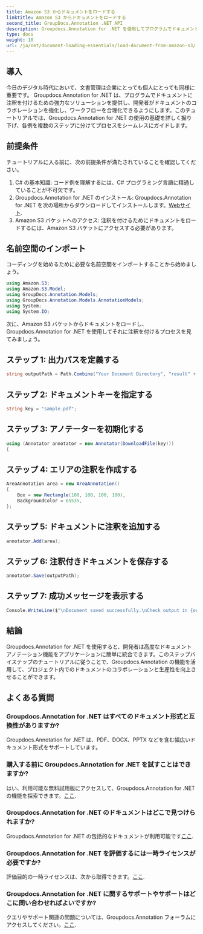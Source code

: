 ```yaml
---
title: Amazon S3 からドキュメントをロードする
linktitle: Amazon S3 からドキュメントをロードする
second_title: GroupDocs.Annotation .NET API
description: Groupdocs.Annotation for .NET を使用してプログラムでドキュメントに注釈を付ける方法を学びます。シームレスな統合のためのステップバイステップのチュートリアル。
type: docs
weight: 10
url: /ja/net/document-loading-essentials/load-document-from-amazon-s3/
---
```

## 導入
今日のデジタル時代において、文書管理は企業にとっても個人にとっても同様に重要です。 Groupdocs.Annotation for .NET は、プログラムでドキュメントに注釈を付けるための強力なソリューションを提供し、開発者がドキュメントのコラボレーションを強化し、ワークフローを合理化できるようにします。このチュートリアルでは、Groupdocs.Annotation for .NET の使用の基礎を詳しく掘り下げ、各例を複数のステップに分けてプロセスをシームレスにガイドします。
## 前提条件
チュートリアルに入る前に、次の前提条件が満たされていることを確認してください。
1. C# の基本知識: コード例を理解するには、C# プログラミング言語に精通していることが不可欠です。
2.  Groupdocs.Annotation for .NET のインストール: Groupdocs.Annotation for .NET を次の場所からダウンロードしてインストールします。[Webサイト](https://releases.groupdocs.com/annotation/net/).
3. Amazon S3 バケットへのアクセス: 注釈を付けるためにドキュメントをロードするには、Amazon S3 バケットにアクセスする必要があります。

## 名前空間のインポート
コーディングを始めるために必要な名前空間をインポートすることから始めましょう。

```csharp
using Amazon.S3;
using Amazon.S3.Model;
using GroupDocs.Annotation.Models;
using GroupDocs.Annotation.Models.AnnotationModels;
using System;
using System.IO;
```


次に、Amazon S3 バケットからドキュメントをロードし、Groupdocs.Annotation for .NET を使用してそれに注釈を付けるプロセスを見てみましょう。
## ステップ 1: 出力パスを定義する
```csharp
string outputPath = Path.Combine("Your Document Directory", "result" + Path.GetExtension("input.pdf"));
```
## ステップ 2: ドキュメントキーを指定する
```csharp
string key = "sample.pdf";
```
## ステップ 3: アノテーターを初期化する
```csharp
using (Annotator annotator = new Annotator(DownloadFile(key)))
{
```
## ステップ 4: エリアの注釈を作成する
```csharp
AreaAnnotation area = new AreaAnnotation()
{
    Box = new Rectangle(100, 100, 100, 100),
    BackgroundColor = 65535,
};
```
## ステップ 5: ドキュメントに注釈を追加する
```csharp
annotator.Add(area);
```
## ステップ 6: 注釈付きドキュメントを保存する
```csharp
annotator.Save(outputPath);
```
## ステップ 7: 成功メッセージを表示する
```csharp
Console.WriteLine($"\nDocument saved successfully.\nCheck output in {outputPath}.");
```

## 結論
Groupdocs.Annotation for .NET を使用すると、開発者は高度なドキュメント アノテーション機能をアプリケーションに簡単に統合できます。このステップバイステップのチュートリアルに従うことで、Groupdocs.Annotation の機能を活用して、プロジェクト内でのドキュメントのコラボレーションと生産性を向上させることができます。
## よくある質問
### Groupdocs.Annotation for .NET はすべてのドキュメント形式と互換性がありますか?
Groupdocs.Annotation for .NET は、PDF、DOCX、PPTX などを含む幅広いドキュメント形式をサポートしています。
### 購入する前に Groupdocs.Annotation for .NET を試すことはできますか?
はい、利用可能な無料試用版にアクセスして、Groupdocs.Annotation for .NET の機能を探索できます。[ここ](https://releases.groupdocs.com/).
### Groupdocs.Annotation for .NET のドキュメントはどこで見つけられますか?
Groupdocs.Annotation for .NET の包括的なドキュメントが利用可能です[ここ](https://reference.groupdocs.com/annotation/net/).
### Groupdocs.Annotation for .NET を評価するには一時ライセンスが必要ですか?
評価目的の一時ライセンスは、次から取得できます。[ここ](https://purchase.groupdocs.com/temporary-license/).
### Groupdocs.Annotation for .NET に関するサポートやサポートはどこに問い合わせればよいですか?
クエリやサポート関連の問題については、Groupdocs.Annotation フォーラムにアクセスしてください。[ここ](https://forum.groupdocs.com/c/annotation/10).